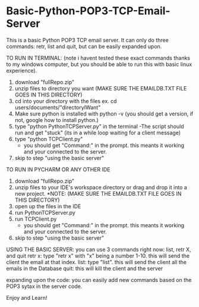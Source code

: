 # Basic-Python-POP3-TCP-Email-Server


This is a basic Python POP3 TCP email server. It can only do three commands: retr, list and quit, but can be easily expanded upon.

TO RUN IN TERMINAL: 
(note i havent tested these exact commands thanks to my windows computer, but you should be able to run this with basic linux experience).

1. download "fullRepo.zip"
2. unzip files to directory you want (MAKE SURE THE EMAILDB.TXT FILE GOES IN THIS DIRECTORY)
3. cd into your directory with the files 
	ex. cd users/documents/"directoryIWant"
4. Make sure python is installed with python -v (you should get a version, if not, google how to install python.)
5. type "python PythonTCPServer.py" in the terminal
	-The script should run and get "stuck" (its in a while loop waiting for a client message)
6. type "python TCPClient.py"
	- you should get "Command:" in the prompt. this meants it working and your connected to the server.
7. skip to step "using the basic server"



TO RUN IN PYCHARM OR ANY OTHER IDE

1. download "fullRepo.zip"
2. unzip files to your IDE's workspace directory or drag and drop it into a new project.
	*NOTE: (MAKE SURE THE EMAILDB.TXT FILE GOES IN THIS DIRECTORY)
3. open up the files in the IDE
4. run PythonTCPServer.py
5. run TCPClient.py
	- you should get "Command:" in the prompt. this meants it working and your connected to the server.
6. skip to step "using the basic server"


USING THE BASIC SERVER:
 	you can use 3 commands right now: list, retr X, and quit
	retr x: type "retr x" with "x" being a number 1-10. this will send the client the email at that index.
	list: type "list". this will send the client all the emails in the Database
	quit: this will kill the client and the server

expanding upon the code: you can easily add new commands based on the POP3 sytax in the server code.

Enjoy and Learn!
